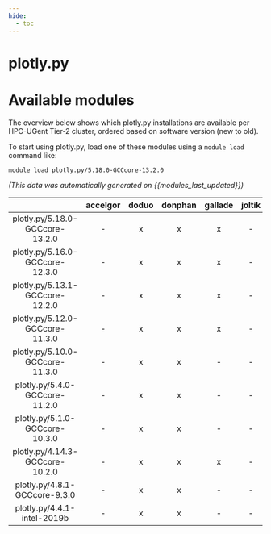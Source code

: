 ```yaml
---
hide:
  - toc
---
```


plotly.py
=========

# Available modules


The overview below shows which plotly.py installations are available per HPC-UGent Tier-2 cluster, ordered based on software version (new to old).

To start using plotly.py, load one of these modules using a `module load` command like:

```shell
module load plotly.py/5.18.0-GCCcore-13.2.0
```

*(This data was automatically generated on {{modules_last_updated}})*  

| |accelgor|doduo|donphan|gallade|joltik|shinx|skitty|
| :---: | :---: | :---: | :---: | :---: | :---: | :---: | :---: |
|plotly.py/5.18.0-GCCcore-13.2.0|-|x|x|x|-|x|x|
|plotly.py/5.16.0-GCCcore-12.3.0|-|x|x|x|-|x|x|
|plotly.py/5.13.1-GCCcore-12.2.0|-|x|x|x|-|-|-|
|plotly.py/5.12.0-GCCcore-11.3.0|-|x|x|x|-|-|-|
|plotly.py/5.10.0-GCCcore-11.3.0|-|x|x|-|-|-|-|
|plotly.py/5.4.0-GCCcore-11.2.0|-|x|x|-|-|-|-|
|plotly.py/5.1.0-GCCcore-10.3.0|-|x|x|-|-|-|-|
|plotly.py/4.14.3-GCCcore-10.2.0|-|x|x|x|-|-|-|
|plotly.py/4.8.1-GCCcore-9.3.0|-|x|x|-|-|-|-|
|plotly.py/4.4.1-intel-2019b|-|x|x|-|-|-|-|
